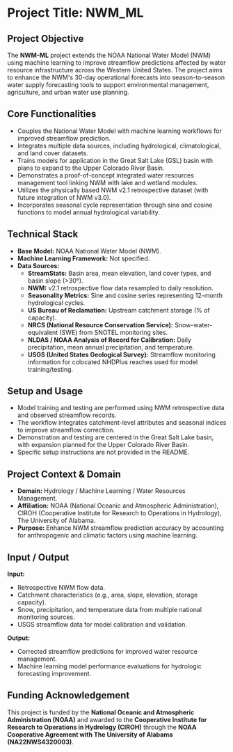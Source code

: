 # Project Title: **NWM_ML**

## Project Objective  
The **NWM-ML** project extends the NOAA National Water Model (NWM) using machine learning to improve streamflow predictions affected by water resource infrastructure across the Western United States. The project aims to enhance the NWM's 30-day operational forecasts into season-to-season water supply forecasting tools to support environmental management, agriculture, and urban water use planning.

## Core Functionalities  
- Couples the National Water Model with machine learning workflows for improved streamflow prediction.  
- Integrates multiple data sources, including hydrological, climatological, and land cover datasets.  
- Trains models for application in the Great Salt Lake (GSL) basin with plans to expand to the Upper Colorado River Basin.  
- Demonstrates a proof-of-concept integrated water resources management tool linking NWM with lake and wetland modules.  
- Utilizes the physically based NWM v2.1 retrospective dataset (with future integration of NWM v3.0).  
- Incorporates seasonal cycle representation through sine and cosine functions to model annual hydrological variability.  

## Technical Stack  
- **Base Model:** NOAA National Water Model (NWM).  
- **Machine Learning Framework:** Not specified.  
- **Data Sources:**  
  - **StreamStats:** Basin area, mean elevation, land cover types, and basin slope (>30°).  
  - **NWM:** v2.1 retrospective flow data resampled to daily resolution.  
  - **Seasonality Metrics:** Sine and cosine series representing 12-month hydrological cycles.  
  - **US Bureau of Reclamation:** Upstream catchment storage (% of capacity).  
  - **NRCS (National Resource Conservation Service):** Snow-water-equivalent (SWE) from SNOTEL monitoring sites.  
  - **NLDAS / NOAA Analysis of Record for Calibration:** Daily precipitation, mean annual precipitation, and temperature.  
  - **USGS (United States Geological Survey):** Streamflow monitoring information for colocated NHDPlus reaches used for model training/testing.  

## Setup and Usage  
- Model training and testing are performed using NWM retrospective data and observed streamflow records.  
- The workflow integrates catchment-level attributes and seasonal indices to improve streamflow correction.  
- Demonstration and testing are centered in the Great Salt Lake basin, with expansion planned for the Upper Colorado River Basin.  
- Specific setup instructions are not provided in the README.  

## Project Context & Domain  
- **Domain:** Hydrology / Machine Learning / Water Resources Management.  
- **Affiliation:** NOAA (National Oceanic and Atmospheric Administration), CIROH (Cooperative Institute for Research to Operations in Hydrology), The University of Alabama.  
- **Purpose:** Enhance NWM streamflow prediction accuracy by accounting for anthropogenic and climatic factors using machine learning.  

## Input / Output  
**Input:**  
- Retrospective NWM flow data.  
- Catchment characteristics (e.g., area, slope, elevation, storage capacity).  
- Snow, precipitation, and temperature data from multiple national monitoring sources.  
- USGS streamflow data for model calibration and validation.  

**Output:**  
- Corrected streamflow predictions for improved water resource management.  
- Machine learning model performance evaluations for hydrologic forecasting improvement.  

## Funding Acknowledgement  
This project is funded by the **National Oceanic and Atmospheric Administration (NOAA)** and awarded to the **Cooperative Institute for Research to Operations in Hydrology (CIROH)** through the **NOAA Cooperative Agreement with The University of Alabama (NA22NWS4320003)**.
